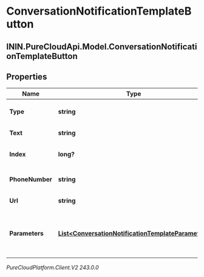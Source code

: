 # ConversationNotificationTemplateButton

## ININ.PureCloudApi.Model.ConversationNotificationTemplateButton

## Properties

|Name | Type | Description | Notes|
|------------ | ------------- | ------------- | -------------|
| **Type** | **string** | Specifies the type of the button. | |
| **Text** | **string** | Button text message. | [optional] |
| **Index** | **long?** | index of the button in the list. | |
| **PhoneNumber** | **string** | Button phone number. | [optional] |
| **Url** | **string** | Button URL link. | [optional] |
| **Parameters** | [**List&lt;ConversationNotificationTemplateParameter&gt;**](ConversationNotificationTemplateParameter) | Template parameters for placeholders in the button. | [optional] |



_PureCloudPlatform.Client.V2 243.0.0_
